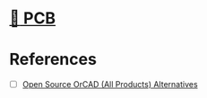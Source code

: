 # [:electric_plug: PCB](https://en.wikipedia.org/wiki/Printed_circuit_board)


# References

- [ ] [Open Source OrCAD (All Products) Alternatives](https://alternativeto.net/software/cadence-orcad/?license=opensource)
